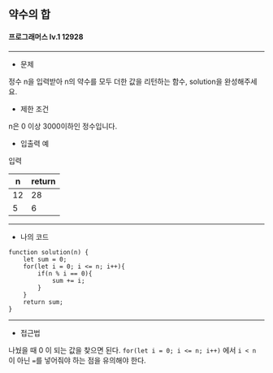 ## 약수의 합
#### 프로그래머스 lv.1 12928
------
* 문제

정수 n을 입력받아 n의 약수를 모두 더한 값을 리턴하는 함수, solution을 완성해주세요.

* 제한 조건

n은 0 이상 3000이하인 정수입니다.


* 입출력 예

입력 

|n|return|
|------|---------|
|12|28|
|5|6|

-----

* 나의 코드
```
function solution(n) {
    let sum = 0;
    for(let i = 0; i <= n; i++){
        if(n % i == 0){
            sum += i;
        }
    }
    return sum;
}
```
----
* 접근법

나눴을 때 0 이 되는 값을 찾으면 된다.  `for(let i = 0; i <= n; i++)` 에서 `i < n` 이 아닌 `=`를 넣어줘야 하는 점을 유의해야 한다.
